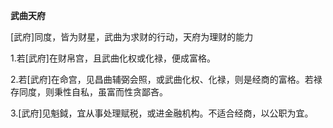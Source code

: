 **武曲天府**

[武府]同度，皆为财星，武曲为求财的行动，天府为理财的能力

1.若[武府]在财帛宫，且武曲化权或化禄，便成富格。

2.若[武府]在命宫，见昌曲辅弼会照，或武曲化权、化禄，则是经商的富格。若禄存同度，则秉性自私，虽富而性贪鄙吝。

3.[武府]见魁鉞，宜从事处理赋税，或进金融机构。不适合经商，以公职为宜。